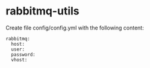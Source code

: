 # rabbitmq-utils

Create file config/config.yml with the following content:
```
rabbitmq:
  host:
  user:
  password:
  vhost:
```
